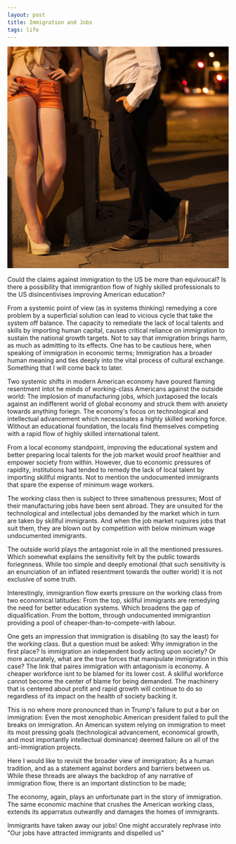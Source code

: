 ```yaml
---
layout: post
title: Immigration and Jobs
tags: life 
---
```


<img src="/images/fem.jpg" width="700">

Could the claims against immigration to the US be more than equivoucal? Is there a possibility that immigrantion flow of highly skilled professionals to the US disincentivises improving American education? 

From a systemic point of view (as in systems thinking) remedying a core problem by a superficial solution can lead to vicious cycle that take the system off balance. The capacity to remediate the lack of local talents and skills by importing human capital, causes critical reliance on immigration to sustain the national growth targets. Not to say that immigration brings harm, as much as admitting to its effects. One has to be cautious here, when speaking of immigration in economic terms; Immigration has a broader human meaning and ties deeply into the vital process of cultural exchange. Something that I will come back to later. 

Two systemic shifts in modern American economy have poured flaming resentment intot he minds of working-class Americans against the outside world: The implosion of manufacturing jobs, which juxtaposed the locals against an indifferent world of global economy and struck them with anxiety towards anything foriegn. The economy's focus on technological and intellectual advancement which necessisates a highly skilled working force. Without an educational foundation, the locals find themselves competing with a rapid flow of highly skilled international talent. 

From a local economy standpoint, improving the educational system and better preparing local talents for the job market would proof healthier and empower society from within. However, due to economic pressures of rapidity, institutions had tended to remedy the lack of local talent by importing skillful migrants. Not to mention the undocumented immigrants that spare the expense of minimum wage workers.

The working class then is subject to three simaltenous pressures; Most of their manufacturing jobs have been sent abroad. They are unsuited for the technological and intellectual jobs demanded by the market which in turn are taken by skillful immigrants. And when the job market ruquires jobs that suit them, they are blown out by competition with below minimum wage undocumented immigrants.

The outside world plays the antagonist role in all the mentioned pressures. Which somewhat explains the sensitivity felt by the public towards foriegnness. While too simple and deeply emotional (that such sensitivity is an enunciation of an inflated resentment towards the outter world) it is not exclusive of some truth.

Interestingly, immigrantion flow exerts pressure on the working class from two economical latitudes: From the top, skillful immigrants are remedying the need for better education systems. Which broadens the gap of diqualification. From the bottom, through undocumented immigrantion providing a pool of cheaper-than-to-compete-with labour. 

One gets an impression that immigration is disabling (to say the least) for the working class. But a question must be asked: Why immigration in the first place? Is immigration an independent body acting upon society? Or more accurately, what are the true forces that manipulate immigration in this case? The link that paires immigration with antagonism is economy. A cheaper workforce isnt to be blamed for its lower cost. A skillful workforce cannot become the center of blame for being demanded. The machinery that is centered about profit and rapid growth will continue to do so regardless of its impact on the health of society backing it. 

This is no where more pronounced than in Trump's failure to put a bar on immigration: Even the most xenophobic American president failed to pull the breaks on immigration. An American system relying on immigration to meet its most pressing goals (technological advancement, economical growth, and most importantly intellectual dominance) deemed failure on all of the anti-immigration projects. 

Here I would like to revisit the broader view of immigration; As a human tradition, and as a statement against borders and barriers between us. While these threads are always the backdrop of any narrative of immigration flow, there is an important distinction to be made; 

The economy, again, plays an unfortunate part in the story of immigration. The same economic machine that crushes the American working class, extends its apparratus outwardly and damages the homes of immigrants. 


Immigrants have taken away our jobs! 
One might accurately rephrase into "Our jobs have attracted immigrants and dispelled us" 


